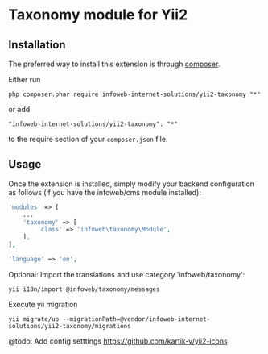 Taxonomy module for Yii2
========================

Installation
------------

The preferred way to install this extension is through [composer](http://getcomposer.org/download/).

Either run

```
php composer.phar require infoweb-internet-solutions/yii2-taxonomy "*"
```

or add

```
"infoweb-internet-solutions/yii2-taxonomy": "*"
```

to the require section of your `composer.json` file.


Usage
-----

Once the extension is installed, simply modify your backend configuration as follows (if you have the infoweb/cms module installed):

```php
'modules' => [
    ...
    'taxonomy' => [
        'class' => 'infoweb\taxonomy\Module',
    ],
],

'language' => 'en',

```

Optional: Import the translations and use category 'infoweb/taxonomy':
```
yii i18n/import @infoweb/taxonomy/messages
```

Execute yii migration
```
yii migrate/up --migrationPath=@vendor/infoweb-internet-solutions/yii2-taxonomy/migrations
```


@todo: Add config setttings
https://github.com/kartik-v/yii2-icons
